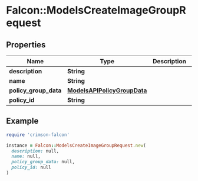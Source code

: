 # Falcon::ModelsCreateImageGroupRequest

## Properties

| Name | Type | Description | Notes |
| ---- | ---- | ----------- | ----- |
| **description** | **String** |  |  |
| **name** | **String** |  |  |
| **policy_group_data** | [**ModelsAPIPolicyGroupData**](ModelsAPIPolicyGroupData.md) |  | [optional] |
| **policy_id** | **String** |  | [optional] |

## Example

```ruby
require 'crimson-falcon'

instance = Falcon::ModelsCreateImageGroupRequest.new(
  description: null,
  name: null,
  policy_group_data: null,
  policy_id: null
)
```

